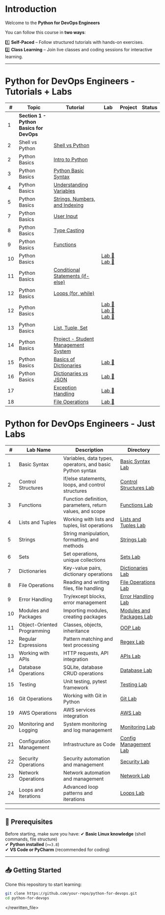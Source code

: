 #  Introduction
Welcome to the **Python for DevOps Engineers** 

You can follow this course in **two ways**:

1️⃣ **Self-Paced** – Follow structured tutorials with hands-on exercises.  
2️⃣ **Class Learning** – Join live classes and coding sessions for interactive learning.

---


# Python for DevOps Engineers - Tutorials + Labs 

| # | Topic | Tutorial | Lab | Project | Status |
|---|-------|----------|-----|---------|--------|
| 1 | **Section 1 - Python Basics for DevOps** | | | | |
| 2 | Shell vs Python | [Shell vs Python](modules/python-basics/shell-vs-python.md) | | |  |
| 2 | Python Basics  | [Intro to Python](modules/python-basics/intro-to-python.md) | | |  |
| 3 | Python Basics  | [Python Basic Syntax](modules/python-basics/python-syntax.md) | | |  |
| 4 | Python Basics  | [Understanding Variables](modules/python-basics/variables.md) | | |  |
| 5 | Python Basics  | [Strings, Numbers, and Indexing](modules/python-basics/string-num-index.md) | | |  |
| 7 | Python Basics  | [User Input](modules/python-basics/user-input.md) | | |  |
| 8 | Python Basics  | [Type Casting](modules/python-basics/type-casting.md) |  | |  |
| 9 | Python Basics  | [Functions](modules/python-basics/functions.md) |  | |  |
| 10 | Python Basics |  | [Lab 🧪](modules/python-basics/in-module-labs/lab_01.md)     [Lab 🧪](labs/lab_01_basic_syntax/README.md) | | |
| 11 | Python Basics | [Conditional Statements (if-else)](modules/python-basics/if-else.md) |  | | |
| 12 | Python Basics | [Loops (for, while)](modules/python-basics/loops.md) |  | | |
| 12 | Python Basics |  | [Lab 🧪](modules/python-basics/in-module-labs/lab_02.md) [Lab 🧪](labs/lab_02_control_structures) [Lab 🧪](labs/lab_27_loops) | | |
| 13 | Python Basics | [List, Tuple, Set](modules/python-basics/list.md) |  | | |
| 14 | Python Basics | [Project - Student Management System](modules/python-basics/in-module-labs/lab_03.md) |  | | |
| 15 | Python Basics | [Basics of Dictionaries](modules/python-basics/dictionary.md) | [Lab 🧪](modules/python-basics/in-module-labs/lab_04.md) | | |
| 16 | Python Basics | [Dictionaries vs JSON](modules/python-basics/dictionary-vs-json.md) | [Lab 🧪](modules/python-basics/in-module-labs/lab_02.md) | | |
| 17 |  | [Exception Handling](modules/python-basics/exception-handling.md) | [Lab 🧪](modules/python-basics/in-module-labs/lab_05.md) | | |
| 18 |  | [File Operations](modules/python-basics/file-operations.md) | [Lab 🧪](modules/python-basics/in-module-labs/lab_06.md) | | |




# Python for DevOps Engineers - Just Labs

| # | Lab Name | Description | Directory |
|---|----------|-------------|-----------|
| 1 | Basic Syntax | Variables, data types, operators, and basic Python syntax | [Basic Syntax Lab](labs/lab_01_basic_syntax) |
| 2 | Control Structures | If/else statements, loops, and control structures | [Control Structures Lab](labs/lab_02_control_structures) |
| 3 | Functions | Function definition, parameters, return values, and scope | [Functions Lab](labs/lab_03_functions) |
| 4 | Lists and Tuples | Working with lists and tuples, list operations | [Lists and Tuples Lab](labs/lab_04_lists_tuples) |
| 5 | Strings | String manipulation, formatting, and methods | [Strings Lab](labs/lab_05_strings) |
| 6 | Sets | Set operations, unique collections | [Sets Lab](labs/lab_06_sets) |
| 7 | Dictionaries | Key-value pairs, dictionary operations | [Dictionaries Lab](labs/lab_12_dict) |
| 8 | File Operations | Reading and writing files, file handling | [File Operations Lab](labs/lab_08_files) |
| 9 | Error Handling | Try/except blocks, error management | [Error Handling Lab](labs/lab_09_error_handling) |
| 10 | Modules and Packages | Importing modules, creating packages | [Modules and Packages Lab](labs/lab_10_modules) |
| 11 | Object-Oriented Programming | Classes, objects, inheritance | [OOP Lab](labs/lab_11_oop) |
| 12 | Regular Expressions | Pattern matching and text processing | [Regex Lab](labs/lab_12_regex) |
| 13 | Working with APIs | HTTP requests, API integration | [APIs Lab](labs/lab_13_apis) |
| 14 | Database Operations | SQLite, database CRUD operations | [Database Lab](labs/lab_14_database) |
| 15 | Testing | Unit testing, pytest framework | [Testing Lab](labs/lab_15_testing) |
| 16 | Git Operations | Working with Git in Python | [Git Lab](labs/lab_16_git) |
| 19 | AWS Operations | AWS services integration | [AWS Lab](labs/lab_19_aws) |
| 20 | Monitoring and Logging | System monitoring and log management | [Monitoring Lab](labs/lab_23_monitoring) |
| 21 | Configuration Management | Infrastructure as Code | [Config Management Lab](labs/lab_24_config) |
| 22 | Security Operations | Security automation and management | [Security Lab](labs/lab_25_security) |
| 23 | Network Operations | Network automation and management | [Network Lab](labs/lab_26_network) |
| 24 | Loops and Iterations | Advanced loop patterns and iterations | [Loops Lab](labs/lab_27_loops) |

---

## 🔧 Prerequisites
Before starting, make sure you have:
✔ **Basic Linux knowledge** (shell commands, file structure)  
✔ **Python installed** (`>=3.8`)  
✔ **VS Code or PyCharm** (recommended for coding)  

---

## 📥 Getting Started
Clone this repository to start learning:  
```bash
git clone https://github.com/your-repo/python-for-devops.git
cd python-for-devops

```


</rewritten_file>



